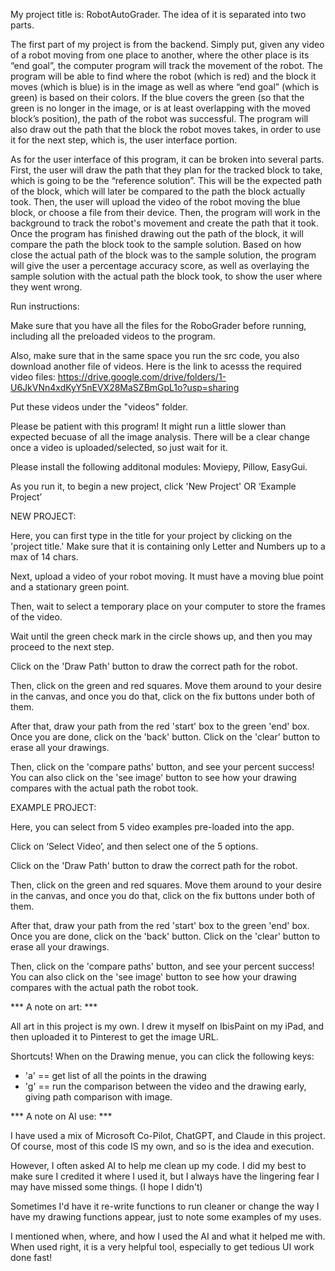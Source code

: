 My project title is: RobotAutoGrader. The idea of it is separated into two parts.

The first part of my project is from the backend. Simply put, given any video of a robot moving from one place to another, where the other place is its “end goal”, the computer program will track the movement of the robot. The program will be able to find where the robot (which is red) and the block it moves (which is blue) is in the image as well as where “end goal” (which is green) is based on their colors. If the blue covers the green (so that the green is no longer in the image, or is at least overlapping with the moved block’s position), the path of the robot was successful. The program will also draw out the path that the block the robot moves takes, in order to use it for the next step, which is, the user interface portion. 

As for the user interface of this program, it can be broken into several parts. First, the user will draw the path that they plan for the tracked block to take, which is going to be the “reference solution”. This will be the expected path of the block, which will later be compared to the path the block actually took. Then, the user will upload the video of the robot moving the blue block, or choose a file from their device. Then, the program will work in the background to track the robot's movement and create the path that it took. Once the program has finished drawing out the path of the block, it will compare the path the block took to the sample solution. Based on how close the actual path of the block was to the sample solution, the program will give the user a percentage accuracy score, as well as overlaying the sample solution with the actual path the block took, to show the user where they went wrong. 


Run instructions:


Make sure that you have all the files for the RoboGrader before running, including all the preloaded videos to the program.

Also, make sure that in the same space you run the src code, you also download another file of videos. Here is the link to acesss the required video files:
https://drive.google.com/drive/folders/1-U6JkVNn4xdKyY5nEVX28MaSZBmGpL1o?usp=sharing

Put these videos under the "videos" folder.

Please be patient with this program! It might run a little slower than expected becuase of all the image analysis. There will be a clear change once a video is uploaded/selected, so just wait for it. 

Please install the following additonal modules: Moviepy, Pillow, EasyGui.



As you run it, to begin a new project, click 'New Project' OR ‘Example Project’

NEW PROJECT:

Here, you can first type in the title for your project by clicking on the 'project title.' Make sure that it is containing only Letter and Numbers up to a max of 14 chars.

Next, upload a video of your robot moving. It must have a moving blue point and a stationary green point. 

Then, wait to select a temporary place on your computer to store the frames of the video. 

Wait until the green check mark in the circle shows up, and then you may proceed to the next step. 

Click on the 'Draw Path' button to draw the correct path for the robot.

Then, click on the green and red squares. Move them around to your desire in the canvas, and once you do that, click on the fix buttons under both of them.

After that, draw your path from the red 'start' box to the green 'end' box. Once you are done, click on the 'back' button. Click on the 'clear' button to erase all your drawings.

Then, click on the 'compare paths' button, and see your percent success! You can also click on the 'see image' button to see how your drawing compares with the actual path the robot took. 



EXAMPLE PROJECT:

Here, you can select from 5 video examples pre-loaded into the app. 

Click on ‘Select Video’, and then select one of the 5 options. 

Click on the 'Draw Path' button to draw the correct path for the robot.

Then, click on the green and red squares. Move them around to your desire in the canvas, and once you do that, click on the fix buttons under both of them.

After that, draw your path from the red 'start' box to the green 'end' box. Once you are done, click on the 'back' button. Click on the 'clear' button to erase all your drawings.

Then, click on the 'compare paths' button, and see your percent success! You can also click on the 'see image' button to see how your drawing compares with the actual path the robot took. 

*** A note on art: ***

All art in this project is my own. I drew it myself on IbisPaint on my iPad, and then uploaded it to Pinterest to get the image URL. 


Shortcuts!
When on the Drawing menue, you can click the following keys:
- 'a' == get list of all the points in the drawing
- 'g' == run the comparison between the video and the drawing early, giving path comparison with image.

*** A note on AI use: ***

I have used a mix of Microsoft Co-Pilot, ChatGPT, and Claude in this project. 
Of course, most of this code IS my own, and so is the idea and execution. 

However, I often asked AI to help me clean up my code. I did my best to make sure I credited it
where I used it, but I always have the lingering fear I may have missed some things. (I hope I didn't)

Sometimes I'd have it re-write functions to run cleaner or change the way I have my drawing functions appear, just to note some examples of my uses.

I mentioned when, where, and how I used the AI and what it helped me with. When used right, it is a very helpful tool, especially to 
get tedious UI work done fast!

